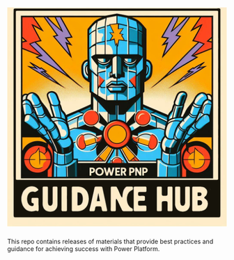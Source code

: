 # ![Power PnP Guidance Hub](./media/guidance_hub.png)

This repo contains releases of materials that provide best practices and guidance for achieving success with Power Platform.